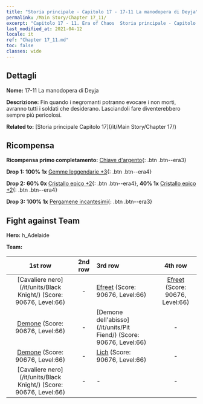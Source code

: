 ```yaml
---
title: "Storia principale - Capitolo 17 - 17-11 La manodopera di Deyja"
permalink: /Main Story/Chapter 17_11/
excerpt: "Capitolo 17 - 11. Era of Chaos  Storia principale - Capitolo 17_11. 17-11 La manodopera di Deyja"
last_modified_at: 2021-04-12
locale: it
ref: "Chapter 17_11.md"
toc: false
classes: wide
---
```


## Dettagli

 **Nome:** 17-11 La manodopera di Deyja

 **Descrizione:** Fin quando i negromanti potranno evocare i non morti, avranno tutti i soldati che desiderano. Lasciandoli fare diventerebbero sempre più pericolosi.

 **Related to:** [Storia principale Capitolo 17](/it/Main Story/Chapter 17/)

## Ricompensa

 **Ricompensa primo completamento:** [Chiave d'argento](/it/Items/con_693/){: .btn .btn--era3}

 **Drop 1:** **100% 1x** [Gemme leggendarie +3](/it/Items/mat_58/){: .btn .btn--era4}

 **Drop 2:** **60% 0x** [Cristallo epico +2](/it/Items/mat_52/){: .btn .btn--era4}, **40% 1x** [Cristallo epico +2](/it/Items/mat_52/){: .btn .btn--era4}

 **Drop 3:** **100% 1x** [Pergamene incantesimi](/it/Items/con_694/){: .btn .btn--era3}


## Fight against Team
 **Hero:** h_Adelaide

 **Team:**


  | 1st row | 2nd row | 3rd row | 4th row |
  |:----:|:----:|:----|:----:|
  | [Cavaliere nero](/it/units/Black Knight/) (Score: 90676, Level:66)  | - | [Efreet](/it/units/Efreeti/) (Score: 90676, Level:66)  | [Efreet](/it/units/Efreeti/) (Score: 90676, Level:66)  |
  | [Demone](/it/units/Demon/) (Score: 90676, Level:66)  | - | [Demone dell'abisso](/it/units/Pit Fiend/) (Score: 90676, Level:66)  | - |
  | [Demone](/it/units/Demon/) (Score: 90676, Level:66)  | - | [Lich](/it/units/Lich/) (Score: 90676, Level:66)  | - |
  | [Cavaliere nero](/it/units/Black Knight/) (Score: 90676, Level:66)  | - | - | - |


